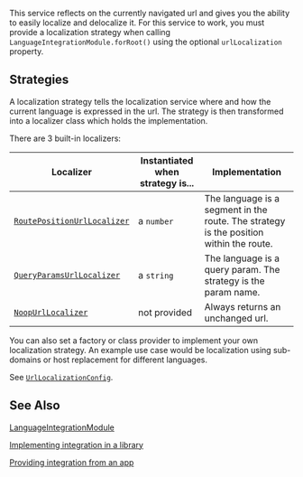 This service reflects on the currently navigated url and gives you the ability to easily localize and delocalize it.
For this service to work, you must provide a localization strategy when calling `LanguageIntegrationModule.forRoot()` using the optional `urlLocalization` property.

## Strategies
A localization strategy tells the localization service where and how the current language is expressed in the url.
The strategy is then transformed into a localizer class which holds the implementation.

There are 3 built-in localizers:

| Localizer                   | Instantiated when strategy is... | Implementation                                                                         |
|-----------------------------|-------------------------|----------------------------------------------------------------------------------------|
| [`RoutePositionUrlLocalizer`](/injectables/routepositionurllocalizer.html) | a `number`              | The language is a segment in the route. The strategy is the position within the route. |
| [`QueryParamsUrlLocalizer`](/injectables/queryparamsurllocalizer.html)   | a `string`              | The language is a query param. The strategy is the param name.                         |
| [`NoopUrlLocalizer`](/injectables/noopurllocalizer.html)          | not provided            | Always returns an unchanged url.                                                       |

You can also set a factory or class provider to implement your own localization strategy.
An example use case would be localization using sub-domains or host replacement for different languages.

See [`UrlLocalizationConfig`](/interfaces/urllocalizationconfig.html).

## See Also
[LanguageIntegrationModule](../languageintegrationmodule.html)

[Implementing integration in a library](implementing-in-a-library.html)

[Providing integration from an app](providing-from-an-app.html)